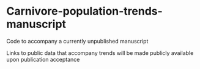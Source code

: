 # Carnivore-population-trends-manuscript
Code to accompany a currently unpublished manuscript

Links to public data that accompany trends will be made publicly available upon publication acceptance
